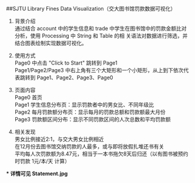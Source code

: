 ##SJTU Library Fines Data Visualization（交大图书馆罚款数据可视化）
  
1. 背景介绍  
    通过结合 account 中的学生信息和 trade 中学生在图书馆中的罚款金额比对分析，使用 Processing 中 String 和 Table 的相    关语法对数据进行筛选，并结合图表绘制实现数据可视化。  
    
2. 使用方式  
    Page0 中点击 "Click to Start" 跳转到 Page1  
    Page1/Page2/Page3 中右上角有三个大矩形和一个小矩形，从上到下依次代表跳转到 Page1、Page2、Page3、Page0  
  
3. 页面内容  
    Page0 首页  
    Page1 学生信息分布页：显示罚款者中的男女比、不同年级比  
    Page2 每月罚款额分布页：显示每月的罚款总额和罚款额最大月份  
    Page3 罚款额区间分布：显示不同罚款区间的人次总数和平均罚款额  
  
4. 相关发现  
    男女比例接近2:1，与交大男女比例相近  
    在12月份去图书馆交纳罚款的人最多，或与即将放假扎堆还书有关  
    平均每人次罚款额为8.47元，相当于一本书拖欠8天后归还（以有图书被预约时罚款 1元/本/天 计算）  
  
**\* 详情可见 Statement.jpg**
